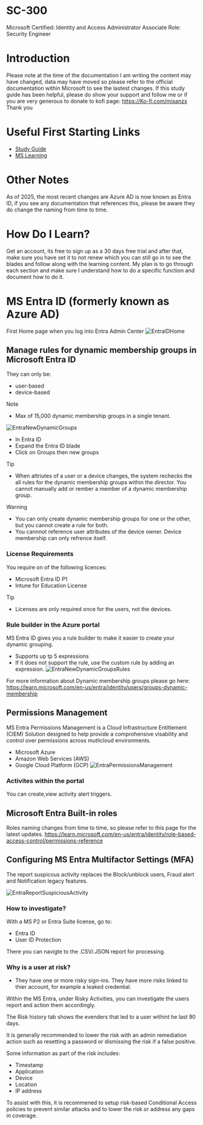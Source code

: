 # SC-300
Microsoft Certified: Identity and Access Administrator Associate
Role: Security Engineer

# Introduction
Please note at the time of the documentation I am writing the content may have changed, data may have moved so please refer to the official documentation within Microsoft to see the lastest changes. If this study guide has been helpful, please do show your support and follow me or if you are very generous to donate to kofi page: https://Ko-fi.com/misanzx Thank you

# Useful First Starting Links
- [Study Guide](https://learn.microsoft.com/en-us/credentials/certifications/resources/study-guides/sc-300)
- [MS Learning](https://learn.microsoft.com/en-us/credentials/certifications/identity-and-access-administrator/?practice-assessment-type=certification)

# Other Notes
As of 2025, the most recent changes are Azure AD is now known as Entra ID, if you see any documentation that references this, please be aware they do change the naming from time to time.

# How Do I Learn?
Get an account, its free to sign up as a 30 days free trial and after that, make sure you have set it to not renew which you can still go in to see the blades and follow along with the learning content.
My plan is to go through each section and make sure I understand how to do a specific function and document how to do it.

# MS Entra ID (formerly known as Azure AD)

First Home page when you log into Entra Admin Center
![EntraIDHome](Images/EntraIDHome.png)


## Manage rules for dynamic membership groups in Microsoft Entra ID
They can only be:
- user-based
- device-based
> [!Note]
> - Max of 15,000 dynamic membership groups in a single tenant.

![EntraNewDynamicGroups](Images/EntraNewDynamicGroups.png)

- In Entra ID
- Expand the Entra ID blade
- Click on Groups then new groups

> [!Tip]
> - When attriutes of a user or a device changes, the system rechecks the all rules for the dynamic membership groups within the director. You cannot manually add or rember a member of a dynamic membership group.

> [!Warning]
> - You can only create dynamic membership groups for one or the other, but you cannot create a rule for both.
> - You cannnot reference user attributes of the device owner. Device membership can only refrence itself.


### License Requirements
You require on of the following licences:
- Microsoft Entra ID P1
- Intune for Education License

> [!Tip]
> - Licenses are only required once for the users, not the devices.


### Rule builder in the Azure portal
MS Entra ID gives you a rule builder to make it easier to create your dynamic grouping.
- Supports up tp 5 expressions
- If it does not support the rule, use the custom rule by adding an expression.
![EntraNewDynamicGroupsRules](Images/EntraNewDynamicGroupsRules.png)

For more information about Dynamic membership groups please go here: https://learn.microsoft.com/en-us/entra/identity/users/groups-dynamic-membership


## Permissions Management
MS Entra Permissions Management is a Cloud Infrastructure Entitlement (CIEM) Solution designed to help provide a comprohensive visability and control over permissions across mutlicloud environments.
- Microsoft Azure
- Amazon Web Services (AWS)
- Google Cloud Platform (GCP)
![EntraPermissionsManagement](Images/EntraPermissionsManagement.png)

### Activites within the portal
You can create,view activity alert triggers.

## Microsoft Entra Built-in roles
Roles naming changes from time to time, so please refer to this page for the latest updates.
https://learn.microsoft.com/en-us/entra/identity/role-based-access-control/permissions-reference

## Configuring MS Entra Multifactor Settings (MFA)
The report suspicous activity replaces the Block/unblock users, Fraud alert and Notification legacy features.

![EntraReportSuspiciousActivity](Images/EntraReportSuspiciousActivity.png)

### How to investigate?
With a MS P2  or Entra Suite license, go to:
- Entra ID
- User ID Protection

There you can navigte to the .CSV/.JSON report for processing.

### Why is a user at risk?
- They have one or more risky sign-ins.
They have more risks linked to thier account, for example a leaked credential.

Within the MS Entra, under Risky Activities, you can investigate the users report and action them accordingly.

The Risk history tab shows the evenders that led to a user withint he last 90 days.

It is generally recommended to lower the risk with an admin remediation action such as resetting a password or dismissing the risk if a false positive.

Some information as part of the risk includes:
- Timestamp
- Application
- Device
- Location
- IP address

To assist with this, it is recommened to setup risk-based Conditional Access policies to prevent similar attacks and to lower the risk or address any gaps in coverage.